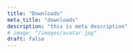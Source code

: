 ```yaml
---
title: "Downloads"
meta_title: "downloads"
description: "this is meta description"
# image: "/images/avatar.jpg"
draft: false
---
```

